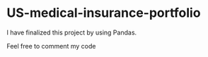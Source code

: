 # US-medical-insurance-portfolio
I have finalized this project by using Pandas.

Feel free to comment my code
